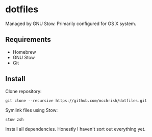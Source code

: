 # dotfiles
Managed by GNU Stow. Primarily configured for OS X system.

## Requirements
- Homebrew
- GNU Stow
- Git

## Install
Clone repository:
```
git clone --recursive https://github.com/mcchrish/dotfiles.git
```

Symlink files using Stow:
```
stow zsh
```

Install all dependencies. Honestly I haven't sort out everything yet.
